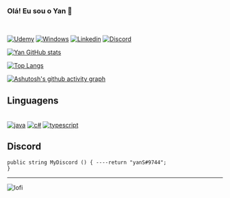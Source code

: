 
### Olá! Eu sou o Yan 🍎

</br>

[![Udemy](https://img.shields.io/badge/Udemy-EC5252?style=for-the-badge&logo=Udemy&logoColor=white)](https://www.udemy.com/course/fundamentos-de-programacao-com-java/)
[![Windows](https://img.shields.io/badge/Windows-0078D6?style=for-the-badge&logo=windows&logoColor=white)](#)
[![Linkedin](https://img.shields.io/badge/LinkedIn-0077B5?style=for-the-badge&logo=linkedin&logoColor=white)](https://www.linkedin.com/in/yan-lobato-487873272/)
[![Discord](https://img.shields.io/badge/Discord-7289DA?style=for-the-badge&logo=discord&logoColor=white)](https://media.discordapp.net/attachments/1005274164762005515/1096580013433835652/image.png?width=1253&height=683)

[![Yan GitHub stats](https://github-readme-stats.vercel.app/api?username=Yanlob&show_icons=true&theme=tokyonight)](#)

[![Top Langs](https://github-readme-stats.vercel.app/api/top-langs/?username=YanLob&theme=tokyonight&layout=compact)](#)

[![Ashutosh's github activity graph](https://github-readme-activity-graph.cyclic.app/graph?username=YanLob&bg_color=242538&color=a6a6a6&line=5f6986&point=dedede&area=true&hide_border=true)](#)
</br>

## Linguagens

<div style="display: inline_block"><br/>
    <a href="https://www.oracle.com/br/java/technologies/downloads/#jdk20-windows"><img align="center" alt="java" src="https://img.shields.io/badge/Java-ED8B00?style=for-the-badge&logo=openjdk&logoColor=white"/></a>
    <a href="https://visualstudio.microsoft.com/pt-br/downloads/"><img align="center" alt="c#" src="https://img.shields.io/badge/C%23-239120?style=for-the-badge&logo=c-sharp&logoColor=white"/></a>
    <a href="https://www.typescriptlang.org/download"><img align="center" alt="typescript" src="https://img.shields.io/badge/TypeScript-007ACC?style=for-the-badge&logo=typescript&logoColor=white"/></a>
</div>

## Discord

<code>public string MyDiscord () {
----return "yanS#9744";
}</code>

<hr>
    
<img  alt="lofi" src="https://static.tumblr.com/2b0ec5e7d4763b0cc6aaba6982be379c/tuvncqz/6Ntoco1nx/tumblr_static_tumblr_static_2i5cn6zq5qw4c8ocss0csokkc_focused_v3.gif"></img>
